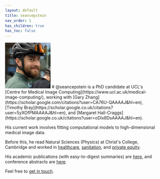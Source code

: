 ```yaml
---
layout: default
title: seancepstein
nav_order: 1
has_children: true
has_toc: false
---
```


<img src="/sean_face.jpeg" alt="@seancepstein" height="150" width="150" />
# @seancepstein
is a PhD candidate at UCL's [Centre for Medical Image Computing](https://www.ucl.ac.uk/medical-image-computing/), working with  [Gary Zhang](https://scholar.google.com/citations?user=CA76U-QAAAAJ&hl=en), [Timothy Bray](https://scholar.google.co.uk/citations?user=5yXOfPMAAAAJ&hl=en), and [Margaret Hall-Craggs](https://scholar.google.co.uk/citations?user=oDlx8DsAAAAJ&hl=en). 


His current work involves fitting computational models to high-dimensional medical image data.


Before this, he read Natural Sciences (Physics) at Christ's College, Cambridge and worked in [healthcare](https://nshcs.hee.nhs.uk/programmes/stp/), [sanitation](https://www.loowatt.com), and [private equity](http://www.motcomb.co.uk).


His academic publications (with easy-to-digest summaries) are [here](https://seancepstein.github.io/publications.html), and conference abstracts are [here](https://seancepstein.github.io/conferences.html).


Feel free to [get in touch](mailto:seancepstein@gmail.com).
